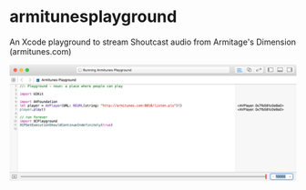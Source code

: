 # armitunesplayground
An Xcode playground to stream Shoutcast audio from Armitage's Dimension (armitunes.com)

![screenshot](https://raw.githubusercontent.com/invalidstream/armitunesplayground/948ed0e4c55c5706f78502d633f11c23e714a3cf/screenshots/armitunes-playground-screenshot.png)
